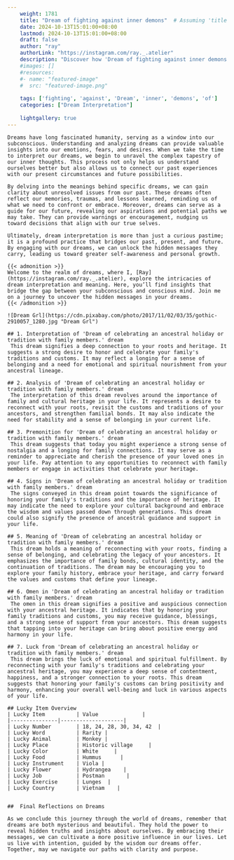 ```yaml
---
    weight: 1781
    title: "Dream of fighting against inner demons"  # Assuming 'title' column exists
    date: 2024-10-13T15:01:00+08:00
    lastmod: 2024-10-13T15:01:00+08:00
    draft: false
    author: "ray"
    authorLink: "https://instagram.com/ray._.atelier"
    description: "Discover how 'Dream of fighting against inner demons' can interpret your future and uncover its significant meanings in your life."
    #images: []
    #resources:
    #- name: "featured-image"
    #  src: "featured-image.png"
    
    tags: ['fighting', 'against', 'Dream', 'inner', 'demons', 'of']
    categories: ["Dream Interpretation"]
    
    lightgallery: true
---
```

    
    Dreams have long fascinated humanity, serving as a window into our subconscious. Understanding and analyzing dreams can provide valuable insights into our emotions, fears, and desires. When we take the time to interpret our dreams, we begin to unravel the complex tapestry of our inner thoughts. This process not only helps us understand ourselves better but also allows us to connect our past experiences with our present circumstances and future possibilities.
    
    By delving into the meanings behind specific dreams, we can gain clarity about unresolved issues from our past. These dreams often reflect our memories, traumas, and lessons learned, reminding us of what we need to confront or embrace. Moreover, dreams can serve as a guide for our future, revealing our aspirations and potential paths we may take. They can provide warnings or encouragement, nudging us toward decisions that align with our true selves.
    
    Ultimately, dream interpretation is more than just a curious pastime; it is a profound practice that bridges our past, present, and future. By engaging with our dreams, we can unlock the hidden messages they carry, leading us toward greater self-awareness and personal growth.
    
    {{< admonition >}}
    Welcome to the realm of dreams, where I, [Ray](https://instagram.com/ray._.atelier), explore the intricacies of dream interpretation and meaning. Here, you’ll find insights that bridge the gap between your subconscious and conscious mind. Join me on a journey to uncover the hidden messages in your dreams.
    {{< /admonition >}}
    
    ![Dream Grl](https://cdn.pixabay.com/photo/2017/11/02/03/35/gothic-2910057_1280.jpg "Dream Grl")
    
    ## 1. Interpretation of 'Dream of celebrating an ancestral holiday or tradition with family members.' dream
     This dream signifies a deep connection to your roots and heritage. It suggests a strong desire to honor and celebrate your family's traditions and customs. It may reflect a longing for a sense of belonging and a need for emotional and spiritual nourishment from your ancestral lineage.
    
    ## 2. Analysis of 'Dream of celebrating an ancestral holiday or tradition with family members.' dream
     The interpretation of this dream revolves around the importance of family and cultural heritage in your life. It represents a desire to reconnect with your roots, revisit the customs and traditions of your ancestors, and strengthen familial bonds. It may also indicate the need for stability and a sense of belonging in your current life.
    
    ## 3. Premonition for 'Dream of celebrating an ancestral holiday or tradition with family members.' dream
     This dream suggests that today you might experience a strong sense of nostalgia and a longing for family connections. It may serve as a reminder to appreciate and cherish the presence of your loved ones in your life. Pay attention to any opportunities to reconnect with family members or engage in activities that celebrate your heritage.
    
    ## 4. Signs in 'Dream of celebrating an ancestral holiday or tradition with family members.' dream
     The signs conveyed in this dream point towards the significance of honoring your family's traditions and the importance of heritage. It may indicate the need to explore your cultural background and embrace the wisdom and values passed down through generations. This dream could also signify the presence of ancestral guidance and support in your life.
    
    ## 5. Meaning of 'Dream of celebrating an ancestral holiday or tradition with family members.' dream
     This dream holds a meaning of reconnecting with your roots, finding a sense of belonging, and celebrating the legacy of your ancestors. It emphasizes the importance of family bonds, cultural identity, and the continuation of traditions. The dream may be encouraging you to explore your family history, embrace your heritage, and carry forward the values and customs that define your lineage.
    
    ## 6. Omen in 'Dream of celebrating an ancestral holiday or tradition with family members.' dream
     The omen in this dream signifies a positive and auspicious connection with your ancestral heritage. It indicates that by honoring your family traditions and customs, you may receive guidance, blessings, and a strong sense of support from your ancestors. This dream suggests that tapping into your heritage can bring about positive energy and harmony in your life.
    
    ## 7. Luck from 'Dream of celebrating an ancestral holiday or tradition with family members.' dream
     This dream brings the luck of emotional and spiritual fulfillment. By reconnecting with your family's traditions and celebrating your ancestral heritage, you may experience a deep sense of contentment, happiness, and a stronger connection to your roots. This dream suggests that honoring your family's customs can bring positivity and harmony, enhancing your overall well-being and luck in various aspects of your life.
    
    ## Lucky Item Overview
    | Lucky Item          | Value              |
    |---------------|--------------------|
    | Lucky Number        | 18, 24, 28, 30, 34, 42  |
    | Lucky Word          | Rarity |
    | Lucky Animal        | Monkey |
    | Lucky Place         | Historic village     |
    | Lucky Color         | White     |
    | Lucky Food          | Hummus      |
    | Lucky Instrument    | Viola |
    | Lucky Flower        | Hydrangea    |
    | Lucky Job           | Postman       |
    | Lucky Exercise      | Lunges  |
    | Lucky Country       | Vietnam    |
    
    
    ##  Final Reflections on Dreams
    
    As we conclude this journey through the world of dreams, remember that dreams are both mysterious and beautiful. They hold the power to reveal hidden truths and insights about ourselves. By embracing their messages, we can cultivate a more positive influence in our lives. Let us live with intention, guided by the wisdom our dreams offer. Together, may we navigate our paths with clarity and purpose.
    